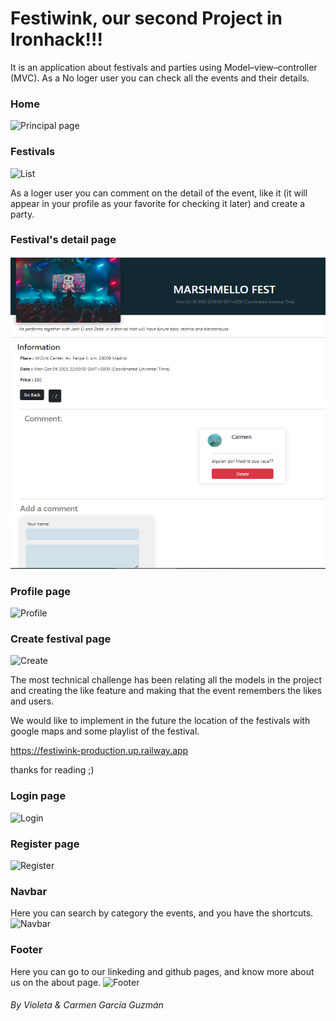 <h1>Festiwink, our second Project in Ironhack!!!</h1>

It is an application about festivals and parties using Model–view–controller (MVC).
As a No loger user you can check all the events and their details.
<h3>Home</h3>
<img src="./images/readme/home.PNG" alt="Principal page" width="400" height="200">
<h3>Festivals</h3>
<img src=".c/images/readme/list.PNG" alt="List" width="400" height="200">

As a loger user you can comment on the detail of the event, like it (it will appear in your profile as your favorite for checking it later) and create a party.

<h3>Festival's detail page</h3>
<img src="./public/images/readme/detail.PNG" alt="Create" width="600" height="500">

<h3>Profile page</h3>
<img src="./images/readme/Profile.PNG" alt="Profile" width="400" height="200">

<h3>Create festival page</h3>
<img src="./images/readme/Create.PNG" alt="Create" width="400" height="200">

The most technical challenge has been relating all the models in the project and creating the like feature and making that the event remembers the likes and users.

We would like to implement in the future the location of the festivals with google maps and some playlist of the festival.


https://festiwink-production.up.railway.app

thanks for reading ;)



<h3>Login page</h3>
<img src="./images/readme/Login.PNG" alt="Login" width="400" height="200">
<h3>Register page</h3>
<img src="./images/readme/register.PNG" alt="Register" width="400" height="200">
<h3>Navbar</h3>
Here you can search by category the events, and you have the shortcuts.
<img src="./images/readme/navbar.PNG" alt="Navbar" width="400" height="200">
<h3>Footer</h3>
Here you can go to our linkeding and github pages, and know more about us on the about page.
<img src="./images/readme/footer.PNG" alt="Footer" width="400" height="200">



<h6>By Violeta & Carmen García Guzmán</h6>
